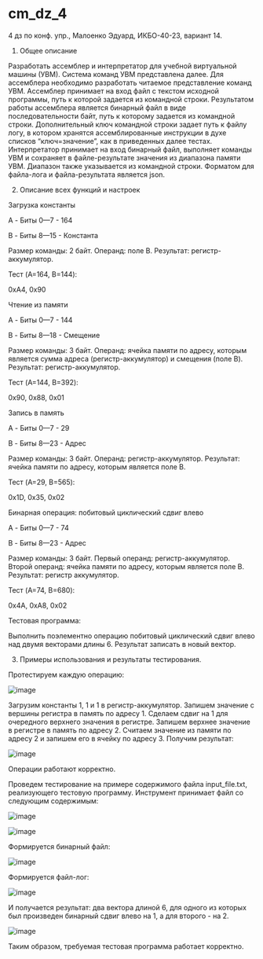 # cm_dz_4
4 дз по конф. упр., Малоенко Эдуард, ИКБО-40-23, вариант 14.

1) Общее описание

Разработать ассемблер и интерпретатор для учебной виртуальной машины 
(УВМ). Система команд УВМ представлена далее. 
Для ассемблера необходимо разработать читаемое представление команд 
УВМ. Ассемблер принимает на вход файл с текстом исходной программы, путь к 
которой задается из командной строки. Результатом работы ассемблера является 
бинарный файл в виде последовательности байт, путь к которому задается из 
командной строки. Дополнительный ключ командной строки задает путь к файлу
логу, в котором хранятся ассемблированные инструкции в духе списков 
“ключ=значение”, как в приведенных далее тестах. 
Интерпретатор принимает на вход бинарный файл, выполняет команды УВМ 
и сохраняет в файле-результате значения из диапазона памяти УВМ. Диапазон 
также указывается из командной строки. 
Форматом для файла-лога и файла-результата является json.

2) Описание всех функций и настроек

Загрузка константы 

A - Биты 0—7 - 164

B - Биты 8—15 - Константа

Размер команды: 2 байт. Операнд: поле B. Результат: регистр-аккумулятор. 

Тест (A=164, B=144):

0xA4, 0x90 

Чтение из памяти 

A - Биты 0—7 - 144 

B - Биты 8—18 - Смещение

Размер команды: 3 байт. Операнд: ячейка памяти по адресу, которым 
является сумма адреса (регистр-аккумулятор) и смещения (поле B). Результат: 
регистр-аккумулятор. 

Тест (A=144, B=392): 

0x90, 0x88, 0x01 

Запись в память 

A - Биты 0—7 - 29

B - Биты 8—23 - Адрес

Размер команды: 3 байт. Операнд: регистр-аккумулятор. Результат: ячейка 
памяти по адресу, которым является поле B. 

Тест (A=29, B=565):

0x1D, 0x35, 0x02 

Бинарная операция: побитовый циклический сдвиг влево 

A - Биты 0—7 - 74

B - Биты 8—23 - Адрес

Размер команды: 3 байт. Первый операнд: регистр-аккумулятор. Второй 
операнд: ячейка памяти по адресу, которым является поле B. Результат: регистр
аккумулятор. 

Тест (A=74, B=680):

0x4A, 0xA8, 0x02 

Тестовая программа:

Выполнить поэлементно операцию побитовый циклический сдвиг влево над 
двумя векторами длины 6. Результат записать в новый вектор. 

3) Примеры использования и результаты тестирования.

Протестируем каждую операцию:

![image](https://github.com/user-attachments/assets/c608aef8-d705-47f4-92bf-476b0233d8f7)

Загрузим константы 1, 1 и 1 в регистр-аккумулятор. Запишем значение с вершины регистра в память по адресу 1. Сделаем сдвиг на 1 для очередного верхнего значения в регистре. Запишем верхнее значение в регистре в память по адресу 2. Считаем значение из памяти по адресу 2 и запишем его в ячейку по адресу 3. Получим результат:

![image](https://github.com/user-attachments/assets/68d752a3-e453-4cc0-8593-0203d971d631)

Операции работают корректно.

Проведем тестирование на примере содержимого файла input_file.txt, реализующего тестовую программу. Инструмент
принимает файл со следующим содержимым:

![image](https://github.com/user-attachments/assets/7176fe6d-c8e1-4368-812b-71db08ae3157)

![image](https://github.com/user-attachments/assets/9516fad3-5ca9-4bc4-a169-69aee551e420)

Формируется бинарный файл:

![image](https://github.com/user-attachments/assets/a7ce699c-1ac3-427a-b207-f2ae9cb5303c)

Формируется файл-лог:

![image](https://github.com/user-attachments/assets/32474904-5374-4dc9-820e-5a448c99aaa3)

И получается результат: два вектора длиной 6, для одного из которых был произведен бинарный сдвиг влево на 1, а для второго - на 2.

![image](https://github.com/user-attachments/assets/a1a033e7-9263-40f0-a92c-94aa6d079191)

Таким образом, требуемая тестовая программа работает корректно.
